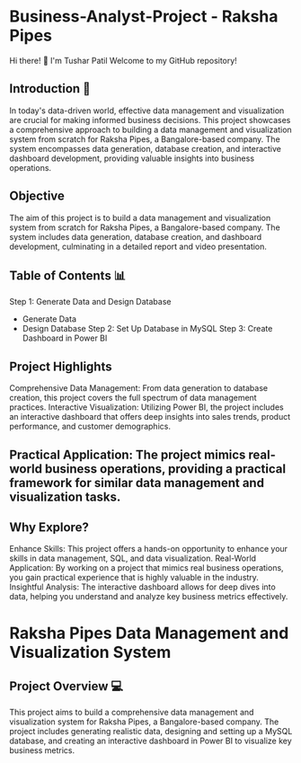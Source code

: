 # Business-Analyst-Project - Raksha Pipes

Hi there! 👋 I'm Tushar Patil
Welcome to my GitHub repository!

## Introduction 🚀
In today's data-driven world, effective data management and visualization are crucial for making informed business decisions. This project showcases a comprehensive approach to building a data management and visualization system from scratch for Raksha Pipes, a Bangalore-based company. The system encompasses data generation, database creation, and interactive dashboard development, providing valuable insights into business operations.

## Objective
The aim of this project is to build a data management and visualization system from scratch for Raksha Pipes, a Bangalore-based company. The system includes data generation, database creation, and dashboard development, culminating in a detailed report and video presentation.

## Table of Contents 📊
 Step 1: Generate Data and Design Database
- Generate Data
- Design Database
 Step 2: Set Up Database in MySQL
 Step 3: Create Dashboard in Power BI
## Project Highlights
Comprehensive Data Management: From data generation to database creation, this project covers the full spectrum of data management practices.
Interactive Visualization: Utilizing Power BI, the project includes an interactive dashboard that offers deep insights into sales trends, product performance, and customer demographics.
## Practical Application: The project mimics real-world business operations, providing a practical framework for similar data management and visualization tasks.
## Why Explore?
Enhance Skills: This project offers a hands-on opportunity to enhance your skills in data management, SQL, and data visualization.
Real-World Application: By working on a project that mimics real business operations, you gain practical experience that is highly valuable in the industry.
Insightful Analysis: The interactive dashboard allows for deep dives into data, helping you understand and analyze key business metrics effectively.

# Raksha Pipes Data Management and Visualization System

## Project Overview 💻

This project aims to build a comprehensive data management and visualization system for Raksha Pipes, a Bangalore-based company. The project includes generating realistic data, designing and setting up a MySQL database, and creating an interactive dashboard in Power BI to visualize key business metrics.

